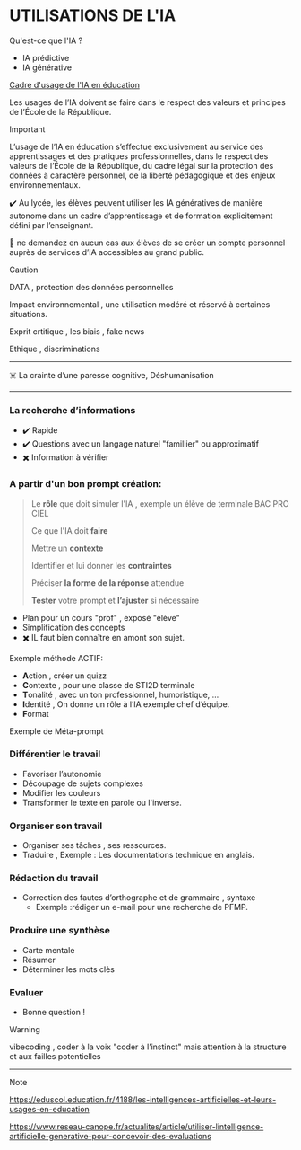 # UTILISATIONS DE L'IA

Qu'est-ce que l'IA ? 
* IA prédictive
* IA générative

[Cadre d'usage de l'IA en éducation](https://www.education.gouv.fr/cadre-d-usage-de-l-ia-en-education-450647?actId=~av10zt61vVG7SfYyASTH5UuOSCi22VrBuxtcQ0ETwB-7u9YBHObe-UsJj93PjYTqSeMZAW_ZJf-eFWgSUldGlc5m6ZLyXvok41X1THkG36gMcdaloJYTpSA%3D%3D&actCampaignType=CAMPAIGN_MAIL&actSource=539279) 

Les usages de l’IA doivent se faire dans le respect des valeurs et principes de l’École de la République.

> [!IMPORTANT]
> L’usage de l’IA en éducation s’effectue exclusivement au service des apprentissages et des pratiques professionnelles, dans le respect des valeurs de l’École de la République, du cadre légal sur la protection des données à caractère personnel, de la liberté pédagogique et des enjeux environnementaux.
> 
> ✔️ Au lycée, les élèves peuvent utiliser les IA génératives de manière autonome dans un cadre d’apprentissage et de formation explicitement défini par l’enseignant.
>
> 🚩 ne demandez en aucun cas aux élèves de se créer un compte personnel auprès de services d’IA accessibles au grand public.


> [!CAUTION]
> DATA ,  protection des données personnelles
> 
> Impact environnemental , une utilisation modéré et réservé à certaines situations.
>
> Exprit crtitique , les biais , fake news
> 
> Ethique , discriminations

------
☠️ La crainte d’une paresse cognitive, Déshumanisation

------

### La recherche d’informations 
  * ✔️ Rapide
  * ✔️ Questions avec un langage naturel "famillier" ou approximatif
  * ✖️ Information à vérifier 


### A partir d'un bon prompt création:
>  Le **rôle** que doit simuler l'IA , exemple un élève de terminale BAC PRO CIEL
>
>  Ce que l'IA doit **faire**
>
>  Mettre un **contexte**
>
>  Identifier et lui donner les **contraintes**
>
>  Préciser **la forme de la réponse** attendue
>
> **Tester** votre prompt et **l’ajuster** si nécessaire
 * Plan pour un cours "prof" , exposé "élève"
 * Simplification des concepts 
 * ✖️ IL faut bien connaître en amont son sujet.

Exemple méthode ACTIF:
* **A**ction , créer un quizz
* **C**ontexte , pour une classe de STI2D terminale
* **T**onalité , avec un ton professionnel, humoristique, …
* **I**dentité , On donne un rôle à l’IA exemple chef d’équipe.
* **F**ormat

Exemple de Méta-prompt

### Différentier le travail
 * Favoriser l’autonomie
 * Découpage de sujets complexes
 * Modifier les couleurs
 * Transformer le texte en parole  ou l'inverse.

### Organiser son travail
 * Organiser ses tâches  , ses ressources.
 * Traduire , Exemple : Les documentations technique en anglais.

### Rédaction du travail
 * Correction des fautes d’orthographe et de grammaire , syntaxe
   * Exemple :rédiger un e-mail pour une recherche de PFMP. 


### Produire une synthèse
 * Carte mentale
 * Résumer
 * Déterminer les mots clès
   


### Evaluer
* Bonne question !

> [!Warning]
>
> vibecoding , coder à la voix "coder à l’instinct" mais attention à la structure et aux failles potentielles


------

> [!NOTE]
> https://eduscol.education.fr/4188/les-intelligences-artificielles-et-leurs-usages-en-education
>
> https://www.reseau-canope.fr/actualites/article/utiliser-lintelligence-artificielle-generative-pour-concevoir-des-evaluations
